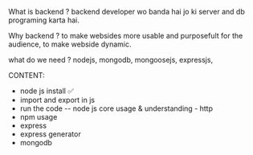 What is backend ?
backend developer wo banda hai jo ki server and db programing karta hai.

Why backend ?
to make websides more usable and purposefult for the audience, to make webside dynamic.

what do we need ?
nodejs, mongodb, mongoosejs, expressjs,

CONTENT:
- node js install ✅
- import and export in js 
- run the code
-- node js core usage & understanding - http
- npm usage
- express
- express generator
- mongodb
